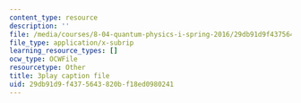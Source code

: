 ```yaml
---
content_type: resource
description: ''
file: /media/courses/8-04-quantum-physics-i-spring-2016/29db91d9f4375643820bf18ed0980241_1D4VPbhDy_A.vtt
file_type: application/x-subrip
learning_resource_types: []
ocw_type: OCWFile
resourcetype: Other
title: 3play caption file
uid: 29db91d9-f437-5643-820b-f18ed0980241
---
```

